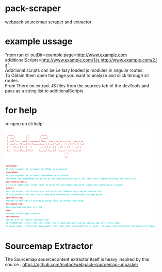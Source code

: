 
# pack-scraper
webpack sourcemap scraper and extractor
# example ussage
 "npm run cli outDir=example page=http://www.example.com  additionalScripts=http://www.example.com/1.js,http://www.example.com/2.js" .   
 Additional scripts can be i.e lazy loaded js modules in angular routes.  
 To Obtain them open the page you want to analyze and click through all routes.  
 From There on extract JS files from the sources tab of the devTools and pass as a string list to additionalScripts
# for help
=> npm run cli help
![cli help](https://raw.githubusercontent.com/xsip/pack-scraper/master/npmrunclihelp.png)

# Sourcemap Extractor
 The Sourcemap souercecontent extractor itself is heavy inspired by this source . https://github.com/mutoo/webpack-sourcemap-unpacker
